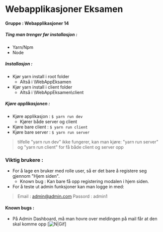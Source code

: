 # Webapplikasjoner Eksamen
#### Gruppe : Webapplikasjoner 14

##### Ting man trenger før installasjon :
- Yarn/Npm
- Node 

##### Installasjon :
 - Kjør yarn install i root folder 
    - Altså i \WebAppEksamen
 - Kjør yarn install i client folder
    - Altså i \WebAppEksamen\client
    
##### Kjøre applikasjonen : 
 - Kjøre applikasjon : ```$ yarn run dev```
    - Kjører både server og client
 - Kjøre bare client : ```$ yarn run client```
 - Kjøre bare server : ```$ yarn run server```

>tilfelle "yarn run dev" ikke fungerer, kan man kjøre: "yarn run server" og 
>"yarn run client" 
>for få både client og server opp

### Viktig brukere : 
 - For å lage en bruker med rolle user, så er det bare å registere seg gjennom "Hjem siden".
    - Known bug : Kan bare få opp registering modalen i hjem siden. 
 - For å teste ut admin funksjoner kan man logge in med:
 > Email : admin@admin.com
 >Passord : admin1

#### Known bugs : 
 - På Admin Dashboard, må man hovre over meldingen på mail får at den skal komme opp
    [![N|Gif](https://gyazo.com/5e2a95959ec2423ad3bf4818d1d2fb93.gif)]

